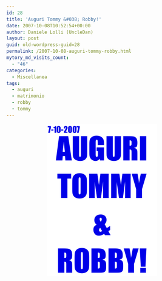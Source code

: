 ```yaml
---
id: 28
title: 'Auguri Tommy &#038; Robby!'
date: 2007-10-08T10:52:54+00:00
author: Daniele Lolli (UncleDan)
layout: post
guid: old-wordpress-guid=28
permalink: /2007-10-08-auguri-tommy-robby.html
mytory_md_visits_count:
  - "46"
categories:
  - Miscellanea
tags:
  - auguri
  - matrimonio
  - robby
  - tommy
---
```

<p style="text-align: center">
  <img title="Auguri Tommy & Robby!" src="/wp-content/uploads/2009/03/tommyrobby2.png" border="0" alt="Auguri Tommy & Robby!" width="290" height="402" />
</p>